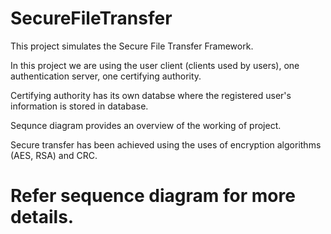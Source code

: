 # SecureFileTransfer
This project simulates the Secure File Transfer Framework.

In this project we are using the user client (clients used by users), one authentication server, one certifying authority.

Certifying authority has its own databse where the registered user's
information is stored in database.

Sequnce diagram provides an overview of the working of project.

Secure transfer has been achieved using the uses of encryption algorithms (AES, RSA) and CRC.
# Refer sequence diagram for more details.
